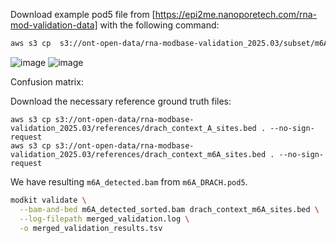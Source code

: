 Download example pod5 file from [https://epi2me.nanoporetech.com/rna-mod-validation-data] with the following command:
```bash
aws s3 cp  s3://ont-open-data/rna-modbase-validation_2025.03/subset/m6A_DRACH.pod5 . --no-sign-request
```
![image](https://github.com/user-attachments/assets/68d822af-523b-4890-8408-eff29babf3e0)
![image](https://github.com/user-attachments/assets/1a4bd377-4275-4ecf-b9f2-6e2410133310)

Confusion matrix:

Download the necessary reference ground truth files:
```
aws s3 cp s3://ont-open-data/rna-modbase-validation_2025.03/references/drach_context_A_sites.bed . --no-sign-request
aws s3 cp s3://ont-open-data/rna-modbase-validation_2025.03/references/drach_context_m6A_sites.bed . --no-sign-request
```

We have resulting `m6A_detected.bam` from `m6A_DRACH.pod5`.

```bash
modkit validate \
  --bam-and-bed m6A_detected_sorted.bam drach_context_m6A_sites.bed \
  --log-filepath merged_validation.log \
  -o merged_validation_results.tsv
```
